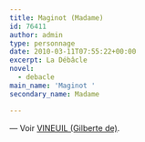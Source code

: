```yaml
---
title: Maginot (Madame)
id: 76411
author: admin
type: personnage
date: 2010-03-11T07:55:22+00:00
excerpt: La Débâcle
novel:
  - debacle
main_name: 'Maginot '
secondary_name: Madame

---
```

— Voir <a href="/personnage/vineuil-gilberte-de/" target="_self">VINEUIL (Gilberte de)</a>.